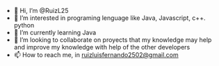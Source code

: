 - 👋 Hi, I’m @RuizL25
- 👀 I’m interested in programing lenguage like Java, Javascript, c++. python
- 🌱 I’m currently learning Java
- 💞️ I’m looking to collaborate on proyects that my knowledge may help and improve my knowledge with help of the other developers  
- 📫 How to reach me, in ruizluisfernando2502@gmail.com

<!---
RuizL25/RuizL25 is a ✨ special ✨ repository because its `README.md` (this file) appears on your GitHub profile.
You can click the Preview link to take a look at your changes.
--->
